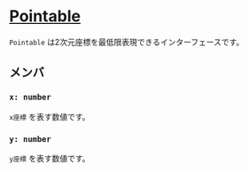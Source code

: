 # [Pointable](https://github.com/qratch/qratch/blob/master/src/Pointable/Pointable.ts)

`Pointable` は2次元座標を最低限表現できるインターフェースです。

## メンバ

### `x: number`

`x座標` を表す数値です。

### `y: number`

`y座標` を表す数値です。
